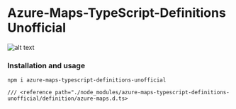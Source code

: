 # Azure-Maps-TypeScript-Definitions Unofficial

![alt text](https://4.bp.blogspot.com/-RkkvPAz244w/W2CUPFaZicI/AAAAAAAANAk/gZZ9XRfQ0ngexC3conL7OT5Yl74FZNKzACLcBGAs/s400/azure-maps-typescript.PNG)

### Installation and usage 

```
npm i azure-maps-typescript-definitions-unofficial

/// <reference path="./node_modules/azure-maps-typescript-definitions-unofficial/definition/azure-maps.d.ts>

```

